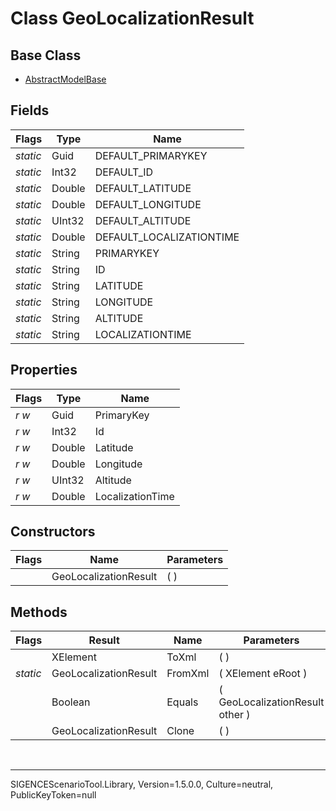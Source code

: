 # Class GeoLocalizationResult
## Base Class
- [AbstractModelBase](./T_AbstractModelBase.md)
## Fields
Flags|Type|Name
-|-|-
*static*|Guid|DEFAULT_PRIMARYKEY
*static*|Int32|DEFAULT_ID
*static*|Double|DEFAULT_LATITUDE
*static*|Double|DEFAULT_LONGITUDE
*static*|UInt32|DEFAULT_ALTITUDE
*static*|Double|DEFAULT_LOCALIZATIONTIME
*static*|String|PRIMARYKEY
*static*|String|ID
*static*|String|LATITUDE
*static*|String|LONGITUDE
*static*|String|ALTITUDE
*static*|String|LOCALIZATIONTIME
## Properties
Flags|Type|Name
-|-|-
*r* *w*|Guid|PrimaryKey
*r* *w*|Int32|Id
*r* *w*|Double|Latitude
*r* *w*|Double|Longitude
*r* *w*|UInt32|Altitude
*r* *w*|Double|LocalizationTime
## Constructors
Flags|Name|Parameters
-|-|-
&nbsp;|GeoLocalizationResult|( )
## Methods
Flags|Result|Name|Parameters
-|-|-|-
&nbsp;|XElement|ToXml|( )
*static*|GeoLocalizationResult|FromXml|( XElement eRoot )
&nbsp;|Boolean|Equals|( GeoLocalizationResult other )
&nbsp;|GeoLocalizationResult|Clone|( )

<br /><hr />
SIGENCEScenarioTool.Library, Version=1.5.0.0, Culture=neutral, PublicKeyToken=null
